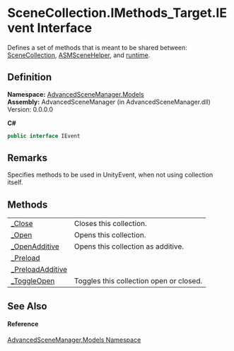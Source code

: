# SceneCollection.IMethods_Target.IEvent Interface


Defines a set of methods that is meant to be shared between: <a href="T_AdvancedSceneManager_Models_SceneCollection">SceneCollection</a>, <a href="T_AdvancedSceneManager_Models_ASMSceneHelper">ASMSceneHelper</a>, and <a href="P_AdvancedSceneManager_SceneManager_runtime">runtime</a>.



## Definition
**Namespace:** <a href="N_AdvancedSceneManager_Models">AdvancedSceneManager.Models</a>  
**Assembly:** AdvancedSceneManager (in AdvancedSceneManager.dll) Version: 0.0.0.0

**C#**
``` C#
public interface IEvent
```



## Remarks
Specifies methods to be used in UnityEvent, when not using collection itself.

## Methods
<table>
<tr>
<td><a href="M_AdvancedSceneManager_Models_SceneCollection_IMethods_Target_IEvent__Close">_Close</a></td>
<td>Closes this collection.</td></tr>
<tr>
<td><a href="M_AdvancedSceneManager_Models_SceneCollection_IMethods_Target_IEvent__Open">_Open</a></td>
<td>Opens this collection.</td></tr>
<tr>
<td><a href="M_AdvancedSceneManager_Models_SceneCollection_IMethods_Target_IEvent__OpenAdditive">_OpenAdditive</a></td>
<td>Opens this collection as additive.</td></tr>
<tr>
<td><a href="M_AdvancedSceneManager_Models_SceneCollection_IMethods_Target_IEvent__Preload">_Preload</a></td>
<td> </td></tr>
<tr>
<td><a href="M_AdvancedSceneManager_Models_SceneCollection_IMethods_Target_IEvent__PreloadAdditive">_PreloadAdditive</a></td>
<td> </td></tr>
<tr>
<td><a href="M_AdvancedSceneManager_Models_SceneCollection_IMethods_Target_IEvent__ToggleOpen">_ToggleOpen</a></td>
<td>Toggles this collection open or closed.</td></tr>
</table>

## See Also


#### Reference
<a href="N_AdvancedSceneManager_Models">AdvancedSceneManager.Models Namespace</a>  
